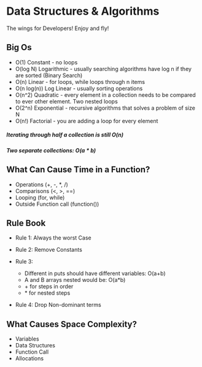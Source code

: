 
# Data Structures & Algorithms

The wings for Developers! Enjoy and fly!


## Big Os

 - O(1) Constant - no loops
 - O(log N) Logarithmic - usually searching algorithms have log n if they are sorted (Binary Search)
 - O(n) Linear - for loops, while loops through n items
 - O(n log(n)) Log Linear - usually sorting operations
 - O(n^2) Quadratic - every element in a collection needs to be compared to ever other element. Two nested loops 
 - O(2^n) Exponential - recursive algorithms that solves a problem of size N
 - O(n!) Factorial - you are adding a loop for every element
 
##### Iterating through half a collection is still O(n)
##### Two separate collections: O(a * b)

## What Can Cause Time in a Function?

 - Operations (+, -, *, /)
 - Comparisons (<, >, ==)
 - Looping (for, while)
 - Outside Function call (function())

 ## Rule Book
 - Rule 1: Always the worst Case
 - Rule 2: Remove Constants
 - Rule 3:
   - Different in puts should have different variables: O(a+b)
   - A and B arrays nested would be: O(a*b)
   - \+ for steps in order
   - \* for nested steps

 - Rule 4: Drop Non-dominant terms

## What Causes Space Complexity?
 - Variables
 - Data Structures
 - Function Call
 - Allocations